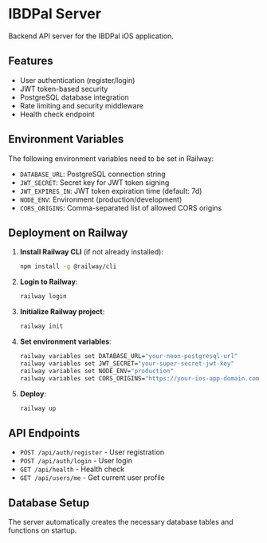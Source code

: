 # IBDPal Server

Backend API server for the IBDPal iOS application.

## Features

- User authentication (register/login)
- JWT token-based security
- PostgreSQL database integration
- Rate limiting and security middleware
- Health check endpoint

## Environment Variables

The following environment variables need to be set in Railway:

- `DATABASE_URL`: PostgreSQL connection string
- `JWT_SECRET`: Secret key for JWT token signing
- `JWT_EXPIRES_IN`: JWT token expiration time (default: 7d)
- `NODE_ENV`: Environment (production/development)
- `CORS_ORIGINS`: Comma-separated list of allowed CORS origins

## Deployment on Railway

1. **Install Railway CLI** (if not already installed):
   ```bash
   npm install -g @railway/cli
   ```

2. **Login to Railway**:
   ```bash
   railway login
   ```

3. **Initialize Railway project**:
   ```bash
   railway init
   ```

4. **Set environment variables**:
   ```bash
   railway variables set DATABASE_URL="your-neon-postgresql-url"
   railway variables set JWT_SECRET="your-super-secret-jwt-key"
   railway variables set NODE_ENV="production"
   railway variables set CORS_ORIGINS="https://your-ios-app-domain.com"
   ```

5. **Deploy**:
   ```bash
   railway up
   ```

## API Endpoints

- `POST /api/auth/register` - User registration
- `POST /api/auth/login` - User login
- `GET /api/health` - Health check
- `GET /api/users/me` - Get current user profile

## Database Setup

The server automatically creates the necessary database tables and functions on startup. 